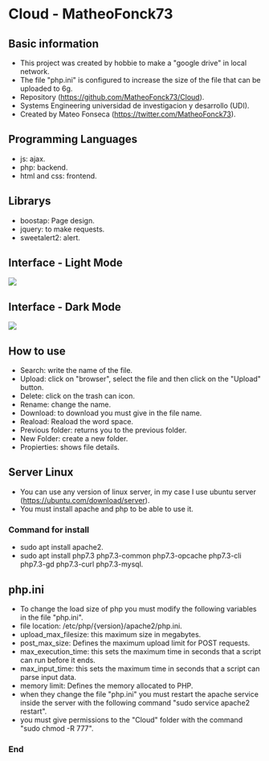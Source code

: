 # Cloud - MatheoFonck73

## Basic information
- This project was created by hobbie to make a "google drive" in local network.
- The file "php.ini" is configured to increase the size of the file that can be uploaded to 6g. 
- Repository (https://github.com/MatheoFonck73/Cloud).
- Systems Engineering universidad de investigacion y desarrollo (UDI).
- Created by Mateo Fonseca (https://twitter.com/MatheoFonck73).

## Programming Languages
- js: ajax.
- php: backend.
- html and css: frontend.

## Librarys
- boostap: Page design.
- jquery: to make requests.
- sweetalert2: alert.

## Interface - Light Mode
![](https://i.ibb.co/0DtdsrP/Light-mode.png)

## Interface - Dark Mode
![](https://i.ibb.co/0q7gLjb/Dark-mode.png)

## How to use
- Search: write the name of the file.
- Upload: click on "browser", select the file and then click on the "Upload" button.
- Delete: click on the trash can icon.
- Rename: change the name.
- Download: to download you must give in the file name.
- Reaload: Reaload the word space.
- Previous folder: returns you to the previous folder.
- New Folder: create a new folder. 
- Propierties: shows file details.

## Server Linux
- You can use any version of linux server, in my case I use ubuntu server (https://ubuntu.com/download/server).
- You must install apache and php to be able to use it.

### Command for install
- sudo apt install apache2.
- sudo apt install php7.3 php7.3-common php7.3-opcache php7.3-cli php7.3-gd php7.3-curl php7.3-mysql.

## php.ini
- To change the load size of php you must modify the following variables in the file "php.ini".
- file location: /etc/php/{version}/apache2/php.ini.
- upload_max_filesize: this maximum size in megabytes. 
- post_max_size: Defines the maximum upload limit for POST requests.
- max_execution_time: this sets the maximum time in seconds that a script can run before it ends.
- max_input_time: this sets the maximum time in seconds that a script can parse input data.
- memory limit: Defines the memory allocated to PHP.
- when they change the file "php.ini" you must restart the apache service inside the server with the following command "sudo service apache2 restart".
- you must give permissions to the "Cloud" folder with the command "sudo chmod -R 777".

### End

